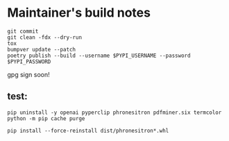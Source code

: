 # Maintainer's build notes

```
git commit 
git clean -fdx --dry-run
tox
bumpver update --patch
poetry publish --build --username $PYPI_USERNAME --password $PYPI_PASSWORD

```
gpg sign soon!

## test:
```
pip uninstall -y openai pyperclip phronesitron pdfminer.six termcolor
python -m pip cache purge

pip install --force-reinstall dist/phronesitron*.whl
```
